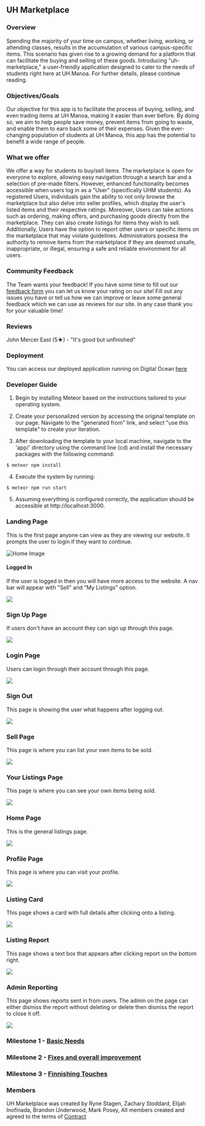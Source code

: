## UH Marketplace

### Overview

Spending the majority of your time on campus, whether living, working, or attending classes, results in the accumulation of various campus-specific items. This scenario has given rise to a growing demand for a platform that can facilitate the buying and selling of these goods. Introducing "uh-marketplace," a user-friendly application designed to cater to the needs of students right here at UH Manoa. For further details, please continue reading.

### Objectives/Goals

Our objective for this app is to facilitate the process of buying, selling, and even trading items at UH Manoa, making it easier than ever before. By doing so, we aim to help people save money, prevent items from going to waste, and enable them to earn back some of their expenses. Given the ever-changing population of students at UH Manoa, this app has the potential to benefit a wide range of people.

### What we offer

We offer a way for students to buy/sell items. The marketplace is open for everyone to explore, allowing easy navigation through a search bar and a selection of pre-made filters. However, enhanced functionality becomes accessible when users log in as a "User" (specifically UHM students). As registered Users, individuals gain the ability to not only browse the marketplace but also delve into seller profiles, which display the user's listed items and their respective ratings. Moreover, Users can take actions such as ordering, making offers, and purchasing goods directly from the marketplace. They can also create listings for items they wish to sell. Additionally, Users have the option to report other users or specific items on the marketplace that may violate guidelines. Administrators possess the authority to remove items from the marketplace if they are deemed unsafe, inappropriate, or illegal, ensuring a safe and reliable environment for all users.

### Community Feedback

The Team wants your feedback! If you have some time to fill out our <a href="https://forms.gle/8DxDMsFVNLr6t9z76">feedback form</a> you can let us know your rating on our site!  Fill out any issues you have or tell us how we can improve or leave some general feedback which we can use as reviews for our site. In any case thank you for your valuable time!

### Reviews

John Mercer East (5★) - "It's good but unfinished" 

### Deployment

You can access our deployed application running on Digital Ocean <a href="https://uhmarketplace.com">here</a>

### Developer Guide
1. Begin by installing Meteor based on the instructions tailored to your operating system.
   
3. Create your personalized version by accessing the original template on our page. Navigate to the "generated from" link, and select "use this template" to create your iteration.
   
5. After downloading the template to your local machine, navigate to the 'app/' directory using the
command line (cd) and install the necessary packages with the following command:

```
$ meteor npm install
```

4. Execute the system by running:

```
$ meteor npm run start
```
   
5. Assuming everything is configured correctly, the application should be accessible at http://localhost:3000.


### Landing Page
This is the first page anyone can view as they are viewing our website. It prompts the user to login if they want to continue.

<img src="images/M3/NotLoggedIn.png" alt="Home Image">


#### Logged In

If the user is logged in then you will have more access to the website. A nav bar will appear with "Sell" and "My Listings" option.

<img src="images/M3/LoggedIn.png">

### Sign Up Page

If users don't have an account they can sign up through this page.

<img src="images/M3/Register.png">

### Login Page

Users can login through their account through this page.

<img src="images/M3/Login.png">

### Sign Out

This page is showing the user what happens after logging out.

<img src="images/M3/SignOut.png">

### Sell Page

This page is where you can list your own items to be sold.

<img src="images/M3/CreateListing.png">

### Your Listings Page

This page is where you can see your own items being sold.

<img src="images/M3/YourListing.png">

### Home Page

This is the general listings page.

<img src="images/M3/HomePage.png">

### Profile Page

This page is where you can visit your profile.

<img src="images/M3/Profile.png">

### Listing Card

This page shows a card with full details after clicking onto a listing.

<img src="images/M3/ListingCard.png">

### Listing Report

This page shows a text box that appears after clicking report on the bottom right.

<img src="images/M3/Reporting.png">

### Admin Reporting

This page shows reports sent in from users. The admin on the page can either dismiss the report without deleting or delete then dismiss the report to close it off.

<img src="images/M3/AdminReport.png">


### Milestone 1 - <a href="https://github.com/orgs/the-manoa-marketplace/projects/1/views/3">Basic Needs</a>

### Milestone 2 - <a href="https://github.com/orgs/the-manoa-marketplace/projects/2">Fixes and overall improvement</a>

### Milestone 3 - <a href="https://github.com/orgs/the-manoa-marketplace/projects/3/views/1">Finnishing Touches</a>

### Members
UH Marketplace was created by 
Ryne Stagen, 
Zachary Stoddard,
Elijah Inofinada,
Brandon Underwood,
Mark Posey,
All members created and agreed to the terms of <a href="https://docs.google.com/document/d/1hA1DgIcQTYfmhvpeaGIpJnZtc9JGGncrJdrkwGfT2AQ/edit">Contract</a>

<a href= "https://github.com/orgs/the-manoa-marketplace/projects/1" ></a>
